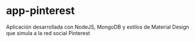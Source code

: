 # app-pinterest
Aplicación desarrollada con NodeJS, MongoDB y estilos de Material Design que simula a la red social Pinterest
